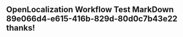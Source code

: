 <properties
ms.topic="hero-topic"
ms.test1="hero-topic"
ms.test2="test"/>


## OpenLocalization Workflow Test MarkDown 89e066d4-e615-416b-829d-80d0c7b43e22 thanks!



<!--HONumber=Jul16_HO4-->


